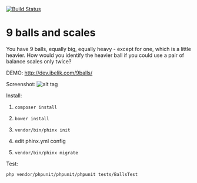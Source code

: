 [![Build Status](https://travis-ci.org/igorbelikov/9-balls-and-scales.svg?branch=master)](https://travis-ci.org/igorbelikov/9-balls-and-scales)

# 9 balls and scales
You have 9 balls, equally big, equally heavy - except for one, which is a little heavier.
How would you identify the heavier ball if you could use a pair of balance scales only twice?

DEMO:
http://dev.ibelik.com/9balls/

Screenshot:
![alt tag](http://dev.ibelik.com/9balls/screenshoot.png)

Install:

1. `composer install`

2. `bower install`

3. `vendor/bin/phinx init`

5. edit phinx.yml config

4. `vendor/bin/phinx migrate`

Test:

`php vendor/phpunit/phpunit/phpunit tests/BallsTest`

